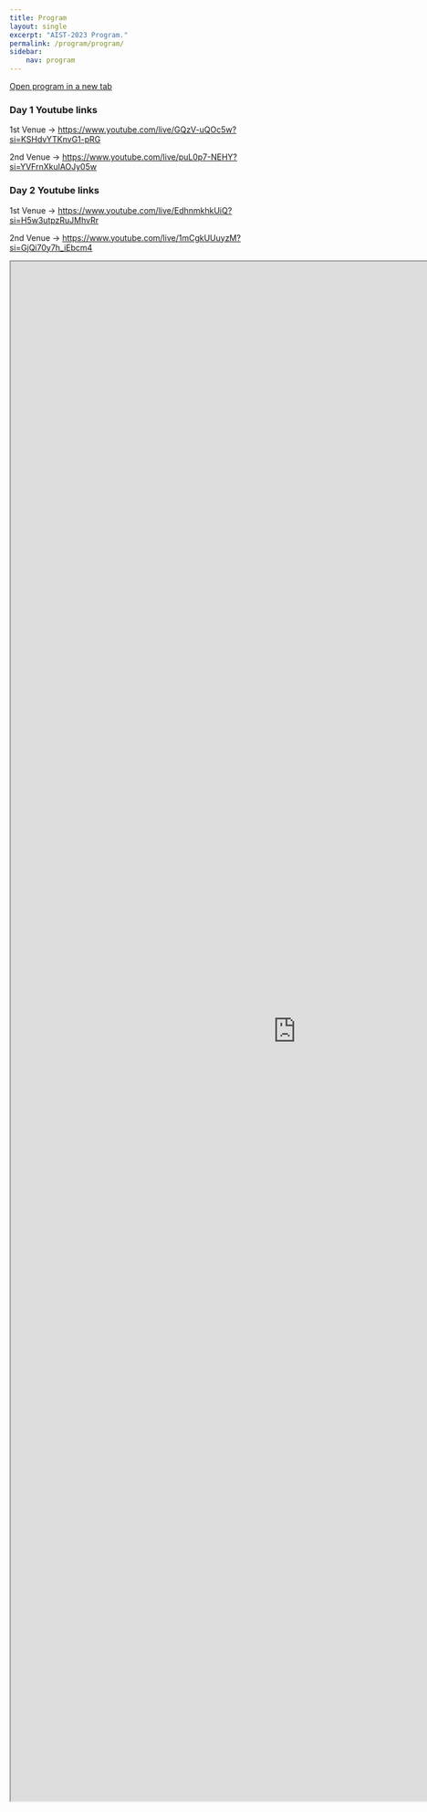 ```yaml
---
title: Program
layout: single
excerpt: "AIST-2023 Program."
permalink: /program/program/
sidebar: 
    nav: program
---
```


[Open program in a new tab](https://docs.google.com/spreadsheets/d/1lQeQf_U9E-rO5ZijBFo0Mb4OLqFGIGNKJsAS30iBtJY/edit?usp=sharing) 

### Day 1 Youtube links

1st Venue → https://www.youtube.com/live/GQzV-uQOc5w?si=KSHdvYTKnvG1-pRG

2nd Venue → https://www.youtube.com/live/puL0p7-NEHY?si=YVFrnXkulAOJy05w

### Day 2 Youtube links

1st Venue → https://www.youtube.com/live/EdhnmkhkUiQ?si=H5w3utpzRuJMhvRr

2nd Venue → https://www.youtube.com/live/1mCgkUUuyzM?si=GjQi70y7h_iEbcm4 


<iframe width="1000" height="2700" src="https://docs.google.com/spreadsheets/d/e/2PACX-1vSVy2byN40-ZT0dhHSu99NbfguVbPjOzxThf15GKc5RvpFxvucTVTVSShEZFaWyyGsG6SNSGQA9RkTq/pubhtml?widget=true&amp;headers=false"></iframe>

